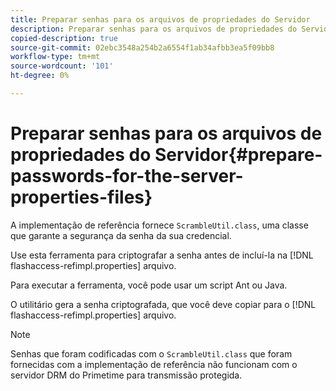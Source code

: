 ```yaml
---
title: Preparar senhas para os arquivos de propriedades do Servidor
description: Preparar senhas para os arquivos de propriedades do Servidor
copied-description: true
source-git-commit: 02ebc3548a254b2a6554f1ab34afbb3ea5f09bb8
workflow-type: tm+mt
source-wordcount: '101'
ht-degree: 0%

---
```


# Preparar senhas para os arquivos de propriedades do Servidor{#prepare-passwords-for-the-server-properties-files}

A implementação de referência fornece `ScrambleUtil.class`, uma classe que garante a segurança da senha da sua credencial.

Use esta ferramenta para criptografar a senha antes de incluí-la na [!DNL flashaccess-refimpl.properties] arquivo.

Para executar a ferramenta, você pode usar um script Ant ou Java.

O utilitário gera a senha criptografada, que você deve copiar para o [!DNL flashaccess-refimpl.properties] arquivo.

>[!NOTE]
>
>Senhas que foram codificadas com o `ScrambleUtil.class` que foram fornecidas com a implementação de referência não funcionam com o servidor DRM do Primetime para transmissão protegida.
